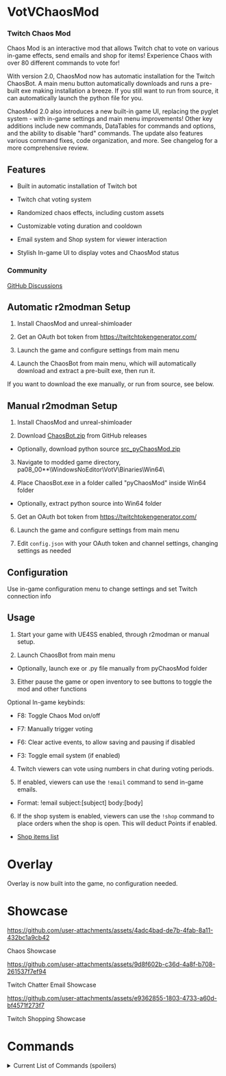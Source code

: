 
# VotVChaosMod

  

### Twitch Chaos Mod

  
Chaos Mod is an interactive mod that allows Twitch chat to vote on various in-game effects, send emails and shop for items! Experience Chaos with over 80 different commands to vote for!

With version 2.0, ChaosMod now has automatic installation for the Twitch ChaosBot. A main menu button automatically downloads and runs a pre-built exe making installation a breeze. If you still want to run from source, it can automatically launch the python file for you. 

ChaosMod 2.0 also introduces a new built-in game UI, replacing the pyglet system - with in-game settings and main menu improvements! Other key additions include new commands, DataTables for commands and options, and the ability to disable "hard" commands. The update also features various command fixes, code organization, and more. See changelog for a more comprehensive review. 
  

## Features

- Built in automatic installation of Twitch bot

- Twitch chat voting system

- Randomized chaos effects, including custom assets

- Customizable voting duration and cooldown

- Email system and Shop system for viewer interaction

- Stylish In-game UI to display votes and ChaosMod status

  

### Community

  [GitHub Discussions](https://github.com/modestimpala/VotVChaosMod/discussions)

  

## Automatic r2modman Setup

    

1. Install ChaosMod and unreal-shimloader


2. Get an OAuth bot token from https://twitchtokengenerator.com/


3. Launch the game and configure settings from main menu


4. Launch the ChaosBot from main menu, which will automatically download and extract a pre-built exe, then run it.

If you want to download the exe manually, or run from source, see below.
  

## Manual r2modman Setup

  

1. Install ChaosMod and unreal-shimloader
  

2. Download [ChaosBot.zip](https://github.com/modestimpala/VotVChaosMod/releases/download/latest/ChaosBot.zip) from GitHub releases
- Optionally, download python source [src_pyChaosMod.zip](https://github.com/modestimpala/VotVChaosMod/releases/download/latest/src_pyChaosMod.zip)

3. Navigate to modded game directory, pa08_00**\WindowsNoEditor\VotV\Binaries\Win64\


4. Place ChaosBot.exe in a folder called "pyChaosMod" inside Win64 folder 
- Optionally, extract python source into Win64 folder


5. Get an OAuth bot token from https://twitchtokengenerator.com/


6. Launch the game and configure settings from main menu


7. Edit `config.json` with your OAuth token and channel settings, changing settings as needed

  

## Configuration

  
  Use in-game configuration menu to change settings and set Twitch connection info

  

## Usage

  

1. Start your game with UE4SS enabled, through r2modman or manual setup.


2. Launch ChaosBot from main menu
- Optionally, launch exe or .py file manually from pyChaosMod folder


3. Either pause the game or open inventory to see buttons to toggle the mod and other functions

Optional In-game keybinds:

- F8: Toggle Chaos Mod on/off

- F7: Manually trigger voting

- F6: Clear active events, to allow saving and pausing if disabled

- F3: Toggle email system (if enabled)

  

4. Twitch viewers can vote using numbers in chat during voting periods.

  

5. If enabled, viewers can use the `!email` command to send in-game emails.
- Format: !email subject:[subject] body:[body]
  

6. If the shop system is enabled, viewers can use the `!shop` command to place orders when the shop is open. This will deduct Points if enabled.
- [Shop items list](https://github.com/modestimpala/VotVChaosMod/blob/main/list_store.txt)
  

# Overlay

  

Overlay is now built into the game, no configuration needed. 

  

# Showcase

  

https://github.com/user-attachments/assets/4adc4bad-de7b-4fab-8a11-432bc1a9cb42

  

Chaos Showcase

  
  

https://github.com/user-attachments/assets/9d8f602b-c36d-4a8f-b708-261537f7ef94

  

Twitch Chatter Email Showcase


https://github.com/user-attachments/assets/e9362855-1803-4733-a60d-bf4571f273f7


Twitch Shopping Showcase
  
  

# Commands

<details>

<summary>Current List of Commands (spoilers)</summary>

  





- 500cigs

- addEnergy

- badSun

- baseRave

- bigKel

- bigKerfurs

- bigLakeFish

- blackFog

- breakRandomGenerator

- breakRandomServers

- caltropsTrap

- deleteActiveSignal

- doublePoints

- drainSleep

- evilEriePlush

- explodeAllATVs

- explodePlayer

- fastTimeScale

- fishSplosion

- fixAllATVs

- fixGenerators

- forceServerMinigame

- forceSleep

- freeBattery

- freeMoney

- fullTummy

- garbageDay

- halfPoints

- hulkMode

- ignitePlayer

- immortalForTime

- insaneATVs

- jellyFishTime

- jumpscareComputer

- kerfurYeet

- killAllKerfurs

- laserSpam

- lowGravity

- lsdEffect

- madnessCombat

- maxwellBomb

- nauseaEffect

- nextbotCharborg

- nextbotGlorpFriend

- nextbotJerma

- nextbotWalter

- normalATVs

- ohFiddlesticks

- orderBanana

- orderCheese

- orderDrives

- orderPizza

- orderRadio

- orderShrimp

- orderTV

- pyramidTime

- ragdollPlayer

- randomDream

- redSky

- skyFallingEvent

- smoke500cigs

- smokeCig

- spamFlashlight

- spawnATV

- spawnFunGuy

- spawnKavotia

- spawnKerfurs

- spawnMaxwell

- spawnMeatball

- spawnMeatballFood

- spawnSonicGun

- spawnZeroGun

- starvePlayer

- superSpeed

- takePicture

- teleportRadioTower

- teleportToBaseBalcony

- teleportTopOfBase

- teleportTurbine

- tinyKel

- tinyKerfurs

- waspAttack

- wispTeleport

- fullSleep

- healPlayer

  
  

</details>
